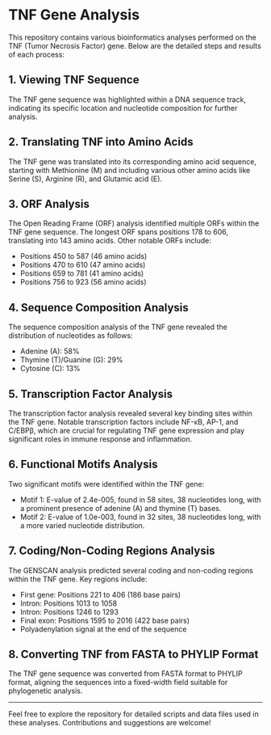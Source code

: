 # TNF Gene Analysis

This repository contains various bioinformatics analyses performed on the TNF (Tumor Necrosis Factor) gene. Below are the detailed steps and results of each process:

## 1. Viewing TNF Sequence

The TNF gene sequence was highlighted within a DNA sequence track, indicating its specific location and nucleotide composition for further analysis.

## 2. Translating TNF into Amino Acids
The TNF gene was translated into its corresponding amino acid sequence, starting with Methionine (M) and including various other amino acids like Serine (S), Arginine (R), and Glutamic acid (E).

## 3. ORF Analysis
The Open Reading Frame (ORF) analysis identified multiple ORFs within the TNF gene sequence. The longest ORF spans positions 178 to 606, translating into 143 amino acids. Other notable ORFs include:
- Positions 450 to 587 (46 amino acids)
- Positions 470 to 610 (47 amino acids)
- Positions 659 to 781 (41 amino acids)
- Positions 756 to 923 (56 amino acids)

## 4. Sequence Composition Analysis
The sequence composition analysis of the TNF gene revealed the distribution of nucleotides as follows:
- Adenine (A): 58%
- Thymine (T)/Guanine (G): 29%
- Cytosine (C): 13%

## 5. Transcription Factor Analysis
The transcription factor analysis revealed several key binding sites within the TNF gene. Notable transcription factors include NF-κB, AP-1, and C/EBPβ, which are crucial for regulating TNF gene expression and play significant roles in immune response and inflammation.

## 6. Functional Motifs Analysis
Two significant motifs were identified within the TNF gene:
- Motif 1: E-value of 2.4e-005, found in 58 sites, 38 nucleotides long, with a prominent presence of adenine (A) and thymine (T) bases.
- Motif 2: E-value of 1.0e-003, found in 32 sites, 38 nucleotides long, with a more varied nucleotide distribution.

## 7. Coding/Non-Coding Regions Analysis
The GENSCAN analysis predicted several coding and non-coding regions within the TNF gene. Key regions include:
- First gene: Positions 221 to 406 (186 base pairs)
- Intron: Positions 1013 to 1058
- Intron: Positions 1246 to 1293
- Final exon: Positions 1595 to 2016 (422 base pairs)
- Polyadenylation signal at the end of the sequence

## 8. Converting TNF from FASTA to PHYLIP Format
The TNF gene sequence was converted from FASTA format to PHYLIP format, aligning the sequences into a fixed-width field suitable for phylogenetic analysis.


---

Feel free to explore the repository for detailed scripts and data files used in these analyses. Contributions and suggestions are welcome!
